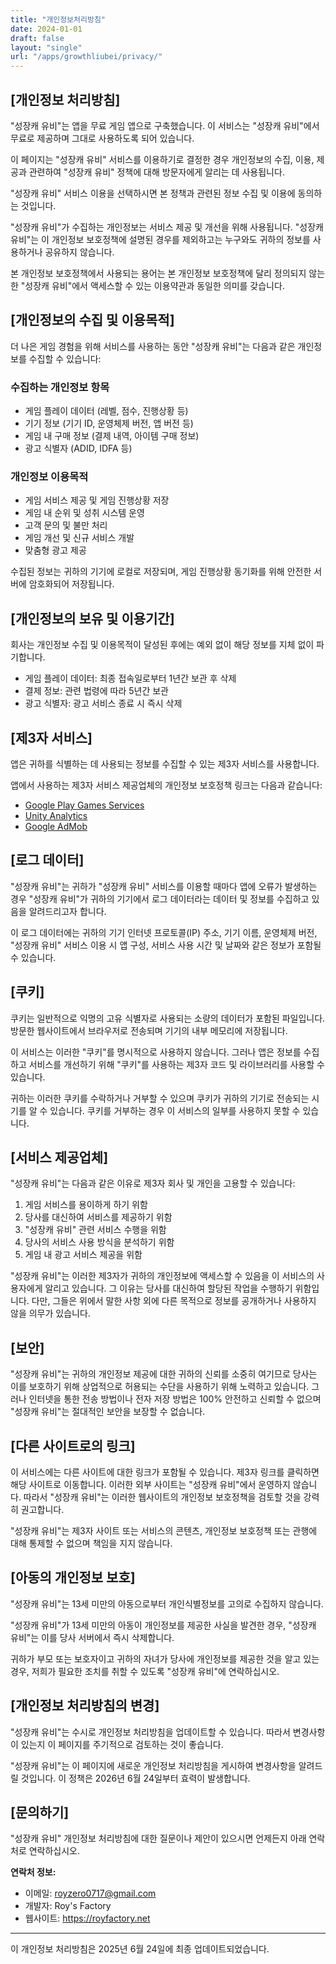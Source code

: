 ```yaml
---
title: "개인정보처리방침"
date: 2024-01-01
draft: false
layout: "single"
url: "/apps/growthliubei/privacy/"
---
```


## [개인정보 처리방침]

"성장캐 유비"는 앱을 무료 게임 앱으로 구축했습니다. 이 서비스는 "성장캐 유비"에서 무료로 제공하며 그대로 사용하도록 되어 있습니다.

이 페이지는 "성장캐 유비" 서비스를 이용하기로 결정한 경우 개인정보의 수집, 이용, 제공과 관련하여 "성장캐 유비" 정책에 대해 방문자에게 알리는 데 사용됩니다.

"성장캐 유비" 서비스 이용을 선택하시면 본 정책과 관련된 정보 수집 및 이용에 동의하는 것입니다.

"성장캐 유비"가 수집하는 개인정보는 서비스 제공 및 개선을 위해 사용됩니다. "성장캐 유비"는 이 개인정보 보호정책에 설명된 경우를 제외하고는 누구와도 귀하의 정보를 사용하거나 공유하지 않습니다.

본 개인정보 보호정책에서 사용되는 용어는 본 개인정보 보호정책에 달리 정의되지 않는 한 "성장캐 유비"에서 액세스할 수 있는 이용약관과 동일한 의미를 갖습니다.

## [개인정보의 수집 및 이용목적]

더 나은 게임 경험을 위해 서비스를 사용하는 동안 "성장캐 유비"는 다음과 같은 개인정보를 수집할 수 있습니다:

### 수집하는 개인정보 항목
* 게임 플레이 데이터 (레벨, 점수, 진행상황 등)
* 기기 정보 (기기 ID, 운영체제 버전, 앱 버전 등)
* 게임 내 구매 정보 (결제 내역, 아이템 구매 정보)
* 광고 식별자 (ADID, IDFA 등)

### 개인정보 이용목적
* 게임 서비스 제공 및 게임 진행상황 저장
* 게임 내 순위 및 성취 시스템 운영
* 고객 문의 및 불만 처리
* 게임 개선 및 신규 서비스 개발
* 맞춤형 광고 제공

수집된 정보는 귀하의 기기에 로컬로 저장되며, 게임 진행상황 동기화를 위해 안전한 서버에 암호화되어 저장됩니다.

## [개인정보의 보유 및 이용기간]

회사는 개인정보 수집 및 이용목적이 달성된 후에는 예외 없이 해당 정보를 지체 없이 파기합니다.

* 게임 플레이 데이터: 최종 접속일로부터 1년간 보관 후 삭제
* 결제 정보: 관련 법령에 따라 5년간 보관
* 광고 식별자: 광고 서비스 종료 시 즉시 삭제

## [제3자 서비스]

앱은 귀하를 식별하는 데 사용되는 정보를 수집할 수 있는 제3자 서비스를 사용합니다.

앱에서 사용하는 제3자 서비스 제공업체의 개인정보 보호정책 링크는 다음과 같습니다:

* [Google Play Games Services](https://policies.google.com/privacy)
* [Unity Analytics](https://unity3d.com/legal/privacy-policy)
* [Google AdMob](https://policies.google.com/privacy)

## [로그 데이터]

"성장캐 유비"는 귀하가 "성장캐 유비" 서비스를 이용할 때마다 앱에 오류가 발생하는 경우 "성장캐 유비"가 귀하의 기기에서 로그 데이터라는 데이터 및 정보를 수집하고 있음을 알려드리고자 합니다.

이 로그 데이터에는 귀하의 기기 인터넷 프로토콜(IP) 주소, 기기 이름, 운영체제 버전, "성장캐 유비" 서비스 이용 시 앱 구성, 서비스 사용 시간 및 날짜와 같은 정보가 포함될 수 있습니다.

## [쿠키]

쿠키는 일반적으로 익명의 고유 식별자로 사용되는 소량의 데이터가 포함된 파일입니다. 방문한 웹사이트에서 브라우저로 전송되며 기기의 내부 메모리에 저장됩니다.

이 서비스는 이러한 "쿠키"를 명시적으로 사용하지 않습니다. 그러나 앱은 정보를 수집하고 서비스를 개선하기 위해 "쿠키"를 사용하는 제3자 코드 및 라이브러리를 사용할 수 있습니다.

귀하는 이러한 쿠키를 수락하거나 거부할 수 있으며 쿠키가 귀하의 기기로 전송되는 시기를 알 수 있습니다. 쿠키를 거부하는 경우 이 서비스의 일부를 사용하지 못할 수 있습니다.

## [서비스 제공업체]

"성장캐 유비"는 다음과 같은 이유로 제3자 회사 및 개인을 고용할 수 있습니다:

1. 게임 서비스를 용이하게 하기 위함
2. 당사를 대신하여 서비스를 제공하기 위함
3. "성장캐 유비" 관련 서비스 수행을 위함
4. 당사의 서비스 사용 방식을 분석하기 위함
5. 게임 내 광고 서비스 제공을 위함

"성장캐 유비"는 이러한 제3자가 귀하의 개인정보에 액세스할 수 있음을 이 서비스의 사용자에게 알리고 있습니다. 그 이유는 당사를 대신하여 할당된 작업을 수행하기 위함입니다. 다만, 그들은 위에서 말한 사항 외에 다른 목적으로 정보를 공개하거나 사용하지 않을 의무가 있습니다.

## [보안]

"성장캐 유비"는 귀하의 개인정보 제공에 대한 귀하의 신뢰를 소중히 여기므로 당사는 이를 보호하기 위해 상업적으로 허용되는 수단을 사용하기 위해 노력하고 있습니다. 그러나 인터넷을 통한 전송 방법이나 전자 저장 방법은 100% 안전하고 신뢰할 수 없으며 "성장캐 유비"는 절대적인 보안을 보장할 수 없습니다.

## [다른 사이트로의 링크]

이 서비스에는 다른 사이트에 대한 링크가 포함될 수 있습니다. 제3자 링크를 클릭하면 해당 사이트로 이동합니다. 이러한 외부 사이트는 "성장캐 유비"에서 운영하지 않습니다. 따라서 "성장캐 유비"는 이러한 웹사이트의 개인정보 보호정책을 검토할 것을 강력히 권고합니다.

"성장캐 유비"는 제3자 사이트 또는 서비스의 콘텐츠, 개인정보 보호정책 또는 관행에 대해 통제할 수 없으며 책임을 지지 않습니다.

## [아동의 개인정보 보호]

"성장캐 유비"는 13세 미만의 아동으로부터 개인식별정보를 고의로 수집하지 않습니다.

"성장캐 유비"가 13세 미만의 아동이 개인정보를 제공한 사실을 발견한 경우, "성장캐 유비"는 이를 당사 서버에서 즉시 삭제합니다.

귀하가 부모 또는 보호자이고 귀하의 자녀가 당사에 개인정보를 제공한 것을 알고 있는 경우, 저희가 필요한 조치를 취할 수 있도록 "성장캐 유비"에 연락하십시오.

## [개인정보 처리방침의 변경]

"성장캐 유비"는 수시로 개인정보 처리방침을 업데이트할 수 있습니다. 따라서 변경사항이 있는지 이 페이지를 주기적으로 검토하는 것이 좋습니다.

"성장캐 유비"는 이 페이지에 새로운 개인정보 처리방침을 게시하여 변경사항을 알려드릴 것입니다. 이 정책은 2026년 6월 24일부터 효력이 발생합니다.

## [문의하기]

"성장캐 유비" 개인정보 처리방침에 대한 질문이나 제안이 있으시면 언제든지 아래 연락처로 연락하십시오.

**연락처 정보:**
- 이메일: royzero0717@gmail.com
- 개발자: Roy's Factory
- 웹사이트: https://royfactory.net

---

이 개인정보 처리방침은 2025년 6월 24일에 최종 업데이트되었습니다.
